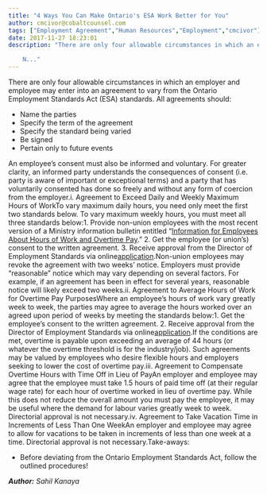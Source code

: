 ```yaml
---
title: "4 Ways You Can Make Ontario's ESA Work Better for You"
author: cmcivor@cobaltcounsel.com
tags: ["Employment Agreement","Human Resources","Employment","cmcivor"]
date: 2017-11-27 18:23:01
description: "There are only four allowable circumstances in which an employer and employee may enter into an agreement to vary from the Ontario Employment Standards Act (ESA) standards. All agreements should:

 	N..."
---
```


There are only four allowable circumstances in which an employer and employee may enter into an agreement to vary from the Ontario Employment Standards Act (ESA) standards. All agreements should:
- Name the parties
- Specify the term of the agreement
- Specify the standard being varied
- Be signed
- Pertain only to future events

An employee’s consent must also be informed and voluntary. For greater clarity,  an informed party understands the consequences of consent (i.e. party is aware of important or exceptional terms) and a party that has voluntarily consented has done so freely and without any form of coercion from the employer.i. Agreement to Exceed Daily and Weekly Maximum Hours of WorkTo vary maximum daily hours, you need only meet the first two standards below. To vary maximum weekly hours, you must meet all three standards below:1. Provide non-union employees with the most recent version of a Ministry information bulletin entitled “[Information for Employees About Hours of Work and Overtime Pay](https://www.labour.gov.on.ca/english/es/pubs/hours/infosheet.php).”
2. Get the employee (or union’s) consent to the written agreement.
3. Receive approval from the Director of Employment Standards via online[application](https://www.labour.gov.on.ca/english/es/forms/hours.php).Non-union employees may revoke the agreement with two weeks’ notice. Employers must provide “reasonable” notice which may vary depending on several factors. For example, if an agreement has been in effect for several years, reasonable notice will likely exceed two weeks.ii. Agreement to Average Hours of Work for Overtime Pay PurposesWhere an employee’s hours of work vary greatly week to week, the parties may agree to average the hours worked over an agreed upon period of weeks by meeting the standards below:1. Get the employee’s consent to the written agreement.
2. Receive approval from the Director of Employment Standards via online[application](https://www.labour.gov.on.ca/english/es/forms/hours.php).If the conditions are met, overtime is payable upon exceeding an average of 44 hours (or whatever the overtime threshold is for the industry/job). Such agreements may be valued by employees who desire flexible hours and employers seeking to lower the cost of overtime pay.iii. Agreement to Compensate Overtime Hours with Time Off in Lieu of PayAn employer and employee may agree that the employee must take 1.5 hours of paid time off (at their regular wage rate) for each hour of overtime worked in lieu of overtime pay. While this does not reduce the overall amount you must pay the employee, it may be useful where the demand for labour varies greatly week to week. Directorial approval is not necessary.iv. Agreement to Take Vacation Time in Increments of Less Than One WeekAn employer and employee may agree to allow for vacations to be taken in increments of less than one week at a time. Directorial approval is not necessary.Take-aways:
- Before deviating from the Ontario Employment Standards Act, follow the outlined procedures!

***Author:** Sahil Kanaya*